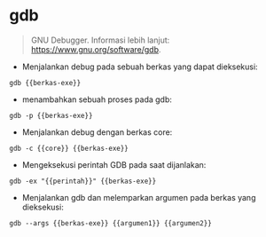 # gdb

> GNU Debugger.
> Informasi lebih lanjut: <https://www.gnu.org/software/gdb>.

- Menjalankan debug pada sebuah berkas yang dapat dieksekusi:

`gdb {{berkas-exe}}`

- menambahkan sebuah proses pada gdb:

`gdb -p {{berkas-exe}}`

- Menjalankan debug dengan berkas core:

`gdb -c {{core}} {{berkas-exe}}`

- Mengeksekusi perintah GDB pada saat dijanlakan:

`gdb -ex "{{perintah}}" {{berkas-exe}}`

- Menjalankan gdb dan melemparkan argumen pada berkas yang dieksekusi:

`gdb --args {{berkas-exe}} {{argumen1}} {{argumen2}}`
